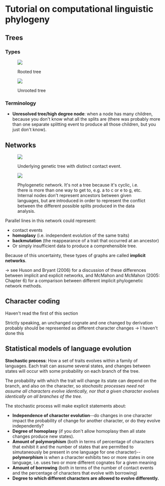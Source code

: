 # Tutorial on computational linguistic phylogeny

## Trees
### Types

<Figure>

![](https://i.imgur.com/AyFMzd2.png)
<FigCaption>Rooted tree</FigCaption>
</Figure>


<Figure>

![](https://i.imgur.com/2lO8gGB.png)
<FigCaption>Unrooted tree</FigCaption>
</Figure>

### Terminology

* **Unresolved tree/high degree node**: when a node has many children, because you don't know what all the splits are (there was probably more than one separate splitting event to produce all those children, but you just don't know).

## Networks
<Figure>

![](https://i.imgur.com/MwmpR8N.png)
<FigCaption>Underlying genetic tree with distinct contact event. </FigCaption>
</Figure>

<Figure>

![](https://i.imgur.com/sYf9rUN.png)
<FigCaption>Phylogenetic network. It's not a tree because it's cyclic, i.e. there is more than one way to get to, e.g. a to c or e to g, etc. Internal nodes don't represent ancestors between given languages, but are introduced in order to represent the conflict between the different possible splits produced in the data analysis. </FigCaption>
</Figure>

Parallel lines in this network could represent: 

* contact events 
* **homoplasy** (i.e. independent evolution of the same traits)
* **backmutation** (the reappearance of a trait that occurred at an ancestor)
*  Or simply insufficient data to produce a comprehensible tree.

Because of this uncertainty, these types of graphs are called **implicit networks**.

-> see Huson and Bryant
(2006) for a discussion of these differences between implicit and explicit networks, and McMahon and McMahon
(2005: Chapter 6) for a comparison between different implicit phylogenetic
network methods.

## Character coding

Haven't read the first of this section

Strictly speaking, an unchanged cognate and one changed by derivation probably should be represented as different character changes -> I haven't done this

## Statistical models of language evolution

**Stochastic process**: How a set of traits evolves within a family of languages. Each trait can assume several states, and changes between states will occur with some probability on each branch of the tree.

The probability with which the trait will change its state can depend on the branch, and also on the character, so *stochasitc processes need not assume all characters evolve identically, nor that a given character evolves identically on all branches of the tree.*

The stochastic process will make explicit statements about:
* **Independence of character evolution**--do changes in one character impact the probability of change for another character, or do they evolve independently?
* **Degree of homoplasy** (if you don't allow homoplasy then all state changes produce new states).
* **Amount of polymorphism** (both in terms of percentage of characters that exhibit it and the number of states that are permitted to simutaneously be present in one language for one character)--**polymorphism** is when a character exhibits two or more states in one language, i.e. uses two or more different cognates for a given meaning
* **Amount of borrowing** (both in terms of the number of contact events and the percentage of characters that evolve with borrowing)
* **Degree to which different characters are allowed to evolve differently.**

